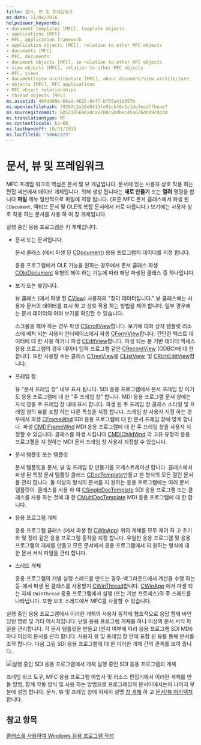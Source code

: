 ```yaml
---
title: 문서, 뷰 및 프레임워크
ms.date: 11/04/2016
helpviewer_keywords:
- document templates [MFC], template objects
- applications [MFC]
- MFC, application framework
- application objects [MFC], relation to other MFC objects
- documents [MFC]
- MFC, documents
- document objects [MFC], in relation to other MFC objects
- view objects [MFC], relation to other MFC objects
- MFC, views
- document/view architecture [MFC], about document/view architecture
- objects [MFC], MFC applications
- MFC object relationships
- thread objects [MFC]
ms.assetid: 409ddd9b-66ad-4625-84f7-bf55a41d697b
ms.openlocfilehash: f9397c2a16d8411fe91cbf6c1c1de3ecdffbeae7
ms.sourcegitcommit: 6052185696adca270bc9bdbec45a626dd89cdcdd
ms.translationtype: MT
ms.contentlocale: ko-KR
ms.lasthandoff: 10/31/2018
ms.locfileid: "50662373"
---
```

# <a name="documents-views-and-the-framework"></a>문서, 뷰 및 프레임워크

MFC 프레임 워크의 핵심은 문서 및 뷰 개념입니다. 문서에 있는 사용자 상호 작용 하는 편집 세션에서 데이터 개체입니다. 의해 생성 됩니다는 **새로 만들기** 또는 **열려** 명령을 합니다 **파일** 메뉴 일반적으로 파일에 저장 됩니다. (표준 MFC 문서 클래스에서 파생 된 `CDocument`, 액티브 문서 및 OLE의 복합 문서에서 서로 다릅니다.) 보기에는 사용자 상호 작용 하는 문서를 사용 하 여 창 개체입니다.

실행 중인 응용 프로그램은 키 개체입니다.

- 문서 또는 문서입니다.

   문서 클래스 (에서 파생 된 [CDocument](../mfc/reference/cdocument-class.md)) 응용 프로그램의 데이터를 지정 합니다.

   응용 프로그램에서 OLE 기능을 원하는 경우에서 문서 클래스 파생 [COleDocument](../mfc/reference/coledocument-class.md) 유형의 해야 하는 기능에 따라 해당 파생된 클래스 중 하나입니다.

- 보기 또는 뷰입니다.

   뷰 클래스 (에서 파생 된 [CView](../mfc/reference/cview-class.md)) 사용자의 "창이 데이터입니다." 뷰 클래스에는 사용자 문서의 데이터를 표시 하 고 상호 작용 하는 방법을 제어 합니다. 일부 경우에는 문서 데이터의 여러 보기를 확인할 수 있습니다.

   스크롤을 해야 하는 경우 파생 [CScrollView](../mfc/reference/cscrollview-class.md)합니다. 보기에 대화 상자 템플릿 리소스에 배치 되는 사용자 인터페이스에서 파생 [CFormView](../mfc/reference/cformview-class.md)합니다. 간단한 텍스트 데이터에 대 한 사용 하거나 파생 [CEditView](../mfc/reference/ceditview-class.md)합니다. 파생 되는 폼 기반 데이터 액세스 응용 프로그램의 경우 데이터 입력 프로그램 같은 [CRecordView](../mfc/reference/crecordview-class.md) (ODBC)에 대 한 합니다. 또한 사용할 수는 클래스 [CTreeView](../mfc/reference/ctreeview-class.md)를 [CListView](../mfc/reference/clistview-class.md), 및 [CRichEditView](../mfc/reference/cricheditview-class.md)합니다.

- 프레임 창

   뷰 "문서 프레임 창" 내부 표시 됩니다. SDI 응용 프로그램에서 문서 프레임 창 이기도 응용 프로그램에 대 한 "주 프레임 창" 합니다. MDI 응용 프로그램 문서 창에는 자식 창을 주 프레임 창 내에 표시 합니다. 파생 된 주 프레임 창 클래스 스타일 및 프레임 창의 뷰를 포함 하는 다른 특성을 지정 합니다. 프레임 창 사용자 지정 하는 경우에서 파생 [CFrameWnd](../mfc/reference/cframewnd-class.md) SDI 응용 프로그램에 대 한 문서 프레임 창에 맞게 합니다. 파생 [CMDIFrameWnd](../mfc/reference/cmdiframewnd-class.md) MDI 응용 프로그램에 대 한 주 프레임 창을 사용자 지정할 수 있습니다. 클래스를 파생 시킵니다 [CMDIChildWnd](../mfc/reference/cmdichildwnd-class.md) 각 고유 유형의 응용 프로그램을 지 원하는 MDI 문서 프레임 창 사용자 지정할 수 있습니다.

- 문서 템플릿 또는 템플릿

   문서 템플릿을 문서, 뷰 및 프레임 창 만들기를 오케스트레이션 합니다. 클래스에서 파생 된 특정 문서 템플릿 클래스 [CDocTemplate](../mfc/reference/cdoctemplate-class.md)만들고 한 형식의 모든 열린 문서를 관리 합니다. 둘 이상의 형식의 문서를 지 원하는 응용 프로그램에는 여러 문서 템플릿이. 클래스를 사용 하 여 [CSingleDocTemplate](../mfc/reference/csingledoctemplate-class.md) SDI 응용 프로그램 또는 클래스를 사용 하는 것에 대 한 [CMultiDocTemplate](../mfc/reference/cmultidoctemplate-class.md) MDI 응용 프로그램에 대 한 합니다.

- 응용 프로그램 개체

   응용 프로그램 클래스 (에서 파생 된 [CWinApp](../mfc/reference/cwinapp-class.md)) 위의 개체를 모두 제어 하 고 초기화 및 정리 같은 응용 프로그램 동작을 지정 합니다. 유일한 응용 프로그램 및 응용 프로그램의 개체를 만들고 모든 문서에서 응용 프로그램에서 지 원하는 형식에 대 한 문서 서식 파일을 관리 합니다.

- 스레드 개체

   응용 프로그램의 개별 실행 스레드를 만드는 경우-백그라운드에서 계산을 수행 하는 등-에서 파생 된 클래스를 사용할지 [CWinThread](../mfc/reference/cwinthread-class.md)합니다. [CWinApp](../mfc/reference/cwinapp-class.md) 에서 파생 되는 자체 `CWinThread` 응용 프로그램에서 실행 (또는 기본 프로세스)의 주 스레드를 나타냅니다. 또한 보조 스레드에서 MFC를 사용할 수 있습니다.

실행 중인 응용 프로그램에서 이러한 개체의 사용자 동작에 협조적으로 응답 함께 바인딩된 명령 및 기타 메시지입니다. 단일 응용 프로그램 개체를 하나 이상의 문서 서식 파일을 관리합니다. 각 문서 템플릿을 만들고 (인지 여부에 따라 응용 프로그램 SDI MDI) 하나 이상의 문서를 관리 합니다. 사용자 뷰 및 프레임 창 안에 포함 된 뷰를 통해 문서를 조작 합니다. 다음 그림 SDI 응용 프로그램에 대 한 이러한 개체 간의 관계를 보여 줍니다.

![실행 중인 SDI 응용 프로그램에서 개체](../mfc/media/vc386v1.gif "vc386v1") 실행 중인 SDI 응용 프로그램의 개체

프레임 워크 도구, MFC 응용 프로그램 마법사 및 리소스 편집기에서 이러한 개체를 만들 방법, 함께 작동 방식 및 사용 하는 방법으로 프로그래밍의 문서이에서는의 나머지 부분에 설명 합니다. 문서, 뷰 및 프레임 창에 자세히 설명 [창 개체](../mfc/window-objects.md) 하 고 [문서/뷰 아키텍처](../mfc/document-view-architecture.md)합니다.

## <a name="see-also"></a>참고 항목

[클래스를 사용하여 Windows 응용 프로그램 작성](../mfc/using-the-classes-to-write-applications-for-windows.md)
